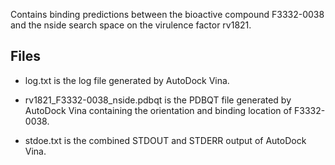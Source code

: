 Contains binding predictions between the bioactive compound F3332-0038 and the nside search space on the virulence factor rv1821.

## Files

- log.txt is the log file generated by AutoDock Vina.

- rv1821_F3332-0038_nside.pdbqt is the PDBQT file generated by AutoDock Vina containing the orientation and binding location of F3332-0038.

- stdoe.txt is the combined STDOUT and STDERR output of AutoDock Vina.

